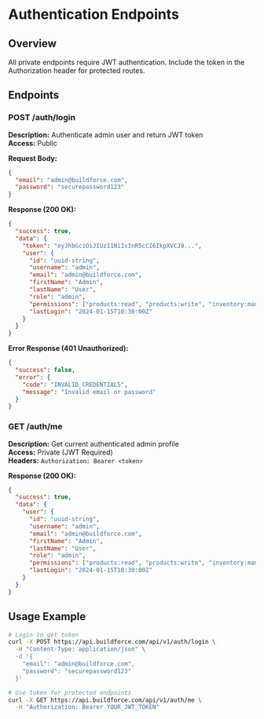 # Authentication Endpoints

## Overview
All private endpoints require JWT authentication. Include the token in the Authorization header for protected routes.

## Endpoints

### POST /auth/login
**Description:** Authenticate admin user and return JWT token  
**Access:** Public

**Request Body:**
```json
{
  "email": "admin@buildforce.com",
  "password": "securepassword123"
}
```

**Response (200 OK):**
```json
{
  "success": true,
  "data": {
    "token": "eyJhbGciOiJIUzI1NiIsInR5cCI6IkpXVCJ9...",
    "user": {
      "id": "uuid-string",
      "username": "admin",
      "email": "admin@buildforce.com",
      "firstName": "Admin",
      "lastName": "User",
      "role": "admin",
      "permissions": ["products:read", "products:write", "inventory:manage"],
      "lastLogin": "2024-01-15T10:30:00Z"
    }
  }
}
```

**Error Response (401 Unauthorized):**
```json
{
  "success": false,
  "error": {
    "code": "INVALID_CREDENTIALS",
    "message": "Invalid email or password"
  }
}
```

### GET /auth/me
**Description:** Get current authenticated admin profile  
**Access:** Private (JWT Required)  
**Headers:** `Authorization: Bearer <token>`

**Response (200 OK):**
```json
{
  "success": true,
  "data": {
    "user": {
      "id": "uuid-string",
      "username": "admin",
      "email": "admin@buildforce.com",
      "firstName": "Admin",
      "lastName": "User",
      "role": "admin",
      "permissions": ["products:read", "products:write", "inventory:manage"],
      "lastLogin": "2024-01-15T10:30:00Z"
    }
  }
}
```

## Usage Example

```bash
# Login to get token
curl -X POST https://api.buildforce.com/api/v1/auth/login \
  -H "Content-Type: application/json" \
  -d '{
    "email": "admin@buildforce.com",
    "password": "securepassword123"
  }'

# Use token for protected endpoints
curl -X GET https://api.buildforce.com/api/v1/auth/me \
  -H "Authorization: Bearer YOUR_JWT_TOKEN"
``` 